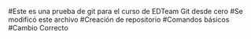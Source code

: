 #Este es una prueba de git para el curso de EDTeam  Git desde cero
#Se modificó este archivo
#Creación de repositorio
#Comandos básicos
#Cambio Correcto